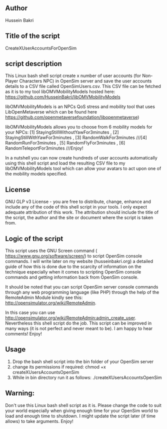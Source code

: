 Author
-----
Hussein Bakri

Title of the script
--------------------
CreateXUserAccountsForOpenSim

script description 
------------------
This Linux bash shell script create x number of user accounts (for Non-Player Characters NPC) in OpenSim server and save the user accounts details to a CSV file called OpenSimUsers.csv.
This CSV file can be fetched as it is to my tool  libOMVMobilityModels hosted here: https://github.com/HusseinBakri/libOMVMobilityModels

libOMVMobilityModels is an NPCs QoS stress and mobility tool that uses LibOpenMetaverse which can be found here   https://github.com/openmetaversefoundation/libopenmetaverse)

libOMVMobilityModels allows you to choose from 6 mobility models for your NPCs:
[1] StayingStillWithoutYawFor3minutes , [2] StayingStillWithYawFor3minutes , [3] RandomWalkFor3minutes ///[4] RandomRunFor3minutes , [5] RandomFlyFor3minutes , [6] RandomTeleportFor3minutes ///Enjoy!

In a nutshell you can now create hundreds of user accounts automatically using this shell script and load the resulting  CSV file to my libOMVMobilityModels tool which can allow your avatars to act upon one of the mobility models specified. 

License
-------
GNU GLP v3 License - you are free to distribute, change, enhance and include any of the code of this shell script in your tools. I only expect  adequate attribution of this work. The attribution should include the title of the script, the author and the site or document where the script is taken from.

Logic of the script
------------------
This script uses the GNU Screen command ( https://www.gnu.org/software/screen/) to script OpenSim console commands. I will write later on my website (husseinbakri.org) a detailed guide of how this is done due to the scarcity of information on the technique especially when it comes to scripting OpenSim console commands and getting information back from OpenSim console.

It  should be noted that you can script OpenSim server console commands through any web programming language (like PHP) through the help of the RemoteAdmin Module kindly see this: http://opensimulator.org/wiki/RemoteAdmin. 

In this case you can use http://opensimulator.org/wiki/RemoteAdmin:admin_create_user. 
Nevertheless this shell script do the job. This script can be improved in many ways (it is not perfect and never meant to be). I am happy to hear comments! Enjoy!

Usage
-----
1) Drop the bash shell script into the bin folder of your OpenSim server
2) change its permissions if required: chmod +x createXUsersAccountsOpenSim
3) While in bin directory run it as follows: ./createXUsersAccountsOpenSim

Warning:
-------
Don't use this Linux bash shell script as it is. Please change the  code to suit your world especially when giving enough time for your OpenSim world to load and enough time to shutdown. I might update the script later (if time allows) to take arguments. Enjoy!
